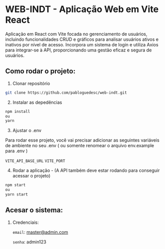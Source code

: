 # WEB-INDT - Aplicação Web em Vite React

Aplicação em React com Vite focada no gerenciamento de usuários, incluindo funcionalidades CRUD e gráficos para analisar usuários ativos e inativos por nível de acesso. Incorpora um sistema de login e utiliza Axios para integrar-se à API, proporcionando uma gestão eficaz e segura de usuários.

## Como rodar o projeto:

1. Clonar repositório

```bash
git clone https://github.com/pabloguedesc/web-indt.git
```

2. Instalar as depedências

```bash
npm install
ou
yarn
```

3. Ajustar o .env

Para rodar esse projeto, você vai precisar adicionar as seguintes variáveis de ambiente no seu .env ( ou somente renomear o arquivo env.example para .env )

`VITE_API_BASE_URL`
`VITE_PORT`

4. Rodar a aplicação - (A API também deve estar rodando para conseguir acessar o projeto)

```bash
npm start
ou
yarn start
```
## Acesar o sistema:

1. Credenciais:
   
   `email`: master@admin.com
   
   `senha`: admin123
